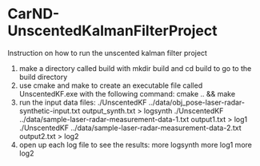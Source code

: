 # CarND-UnscentedKalmanFilterProject

Instruction on how to run the unscented kalman filter project
1) make a directory called build with mkdir build and cd build to go to the build directory
2) use cmake and make to create an executable file called UnscentedKF.exe with the following command:
cmake .. && make
3) run the input data files:
 ./UnscentedKF ../data/obj_pose-laser-radar-synthetic-input.txt output_synth.txt > logsynth
 ./UnscentedKF ../data/sample-laser-radar-measurement-data-1.txt output1.txt > log1
 ./UnscentedKF ../data/sample-laser-radar-measurement-data-2.txt output2.txt > log2
 4) open up each log file to see the results:
 more logsynth
 more log1
 more log2
 
